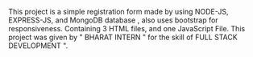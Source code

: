 This project is a simple registration form made by using NODE-JS, EXPRESS-JS, and MongoDB database , also uses bootstrap for responsiveness. Containing 3 HTML files, and one JavaScript File. This project was given by " BHARAT INTERN " for the skill of FULL STACK DEVELOPMENT ".
